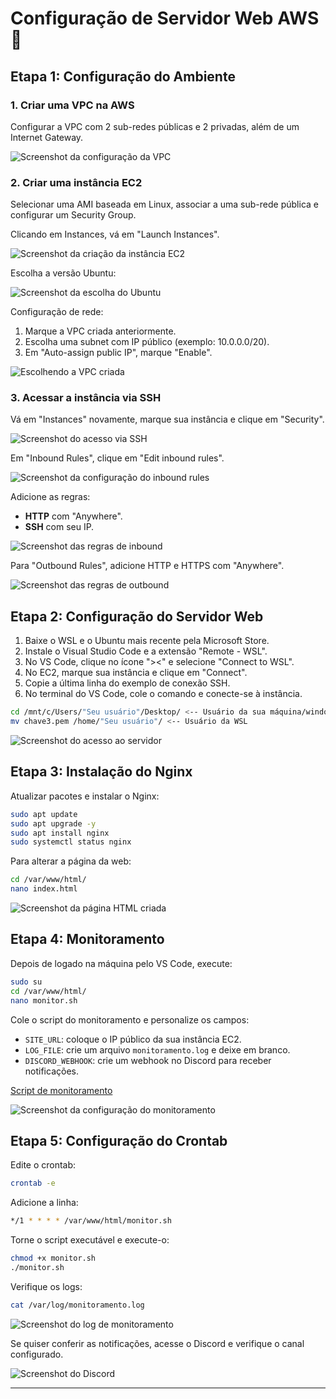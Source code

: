 # Configuração de Servidor Web AWS 🚀

## Etapa 1: Configuração do Ambiente

### 1. Criar uma VPC na AWS
Configurar a VPC com 2 sub-redes públicas e 2 privadas, além de um Internet Gateway.

![Screenshot da configuração da VPC](Parte%201%20Projeto%20-%20Criando%20VPC%20e%20ECS2/VPC%20criando.PNG)

### 2. Criar uma instância EC2
Selecionar uma AMI baseada em Linux, associar a uma sub-rede pública e configurar um Security Group.

Clicando em Instances, vá em "Launch Instances".

![Screenshot da criação da instância EC2](Parte%201%20Projeto%20-%20Criando%20VPC%20e%20ECS2/Print%202%20-%20Criando%20EC2.PNG)

Escolha a versão Ubuntu:

![Screenshot da escolha do Ubuntu](Parte%201%20Projeto%20-%20Criando%20VPC%20e%20ECS2/Print%203%20-%20Escolhendo%20o%20Ubuntu.PNG)

Configuração de rede:
1. Marque a VPC criada anteriormente.
2. Escolha uma subnet com IP público (exemplo: 10.0.0.0/20).
3. Em "Auto-assign public IP", marque "Enable".

![Escolhendo a VPC criada](Parte%201%20Projeto%20-%20Criando%20VPC%20e%20ECS2/Print%204%20-%20Escolhendo%20a%20VPC%20criada,%20adicionando%20IP%20P%C3%BAblica%20e%20em%20security%20group%20escolhendo%20ela.PNG)

### 3. Acessar a instância via SSH
Vá em "Instances" novamente, marque sua instância e clique em "Security".

![Screenshot do acesso via SSH](Parte%201%20Projeto%20-%20Criando%20VPC%20e%20ECS2/Print%205%20-%20Clicando%20em%20EC2%20e%20depois%20em%20instancias,%20marcamos%20a%20nossa%20instancia%20e%20vamos%20em%20Security.PNG)

Em "Inbound Rules", clique em "Edit inbound rules".

![Screenshot da configuração do inbound rules](Parte%201%20Projeto%20-%20Criando%20VPC%20e%20ECS2/Print%206%20-%20Vamos%20em%20inbound%20rules%20e%20vamos%20clicar%20em%20Edit%20inbound%20rules.PNG)

Adicione as regras:
- **HTTP** com "Anywhere".
- **SSH** com seu IP.

![Screenshot das regras de inbound](Parte%201%20Projeto%20-%20Criando%20VPC%20e%20ECS2/Print%207%20-%20Em%20edit%20inbound%20Rules%20crie%20em%20add%20rule%20um%20HTTP%20com%20anywhere%20ip,%20e%20um%20SSH%20com%20seu%20ip.PNG)

Para "Outbound Rules", adicione HTTP e HTTPS com "Anywhere".

![Screenshot das regras de outbound](Parte%201%20Projeto%20-%20Criando%20VPC%20e%20ECS2/Print%208%20-%20Volte%20e%20v%C3%A1%20para%20Outbound%20rules,%20crie%202%20rules,%20HTTP%20e%20HTTPs%20em%20Anywhere%20ip.PNG)

## Etapa 2: Configuração do Servidor Web

1. Baixe o WSL e o Ubuntu mais recente pela Microsoft Store.
2. Instale o Visual Studio Code e a extensão "Remote - WSL".
3. No VS Code, clique no ícone "><" e selecione "Connect to WSL".
4. No EC2, marque sua instância e clique em "Connect".
5. Copie a última linha do exemplo de conexão SSH.
6. No terminal do VS Code, cole o comando e conecte-se à instância.

```bash
cd /mnt/c/Users/"Seu usuário"/Desktop/ <-- Usuário da sua máquina/windows - seu ponto de montagem da máquina
mv chave3.pem /home/"Seu usuário"/ <-- Usuário da WSL 
```

![Screenshot do acesso ao servidor](Parte%202%20-%20Configurando%20ambiente/1%20Print%201%20entrando%20no%20servidor.PNG)

## Etapa 3: Instalação do Nginx

Atualizar pacotes e instalar o Nginx:

```bash
sudo apt update
sudo apt upgrade -y
sudo apt install nginx
sudo systemctl status nginx
```

Para alterar a página da web:
```bash
cd /var/www/html/
nano index.html
```

![Screenshot da página HTML criada](Parte%203%20-%20Instala%C3%A7%C3%A3o%20do%20Nginx/Print%20Nginx%20funcionando.PNG)

## Etapa 4: Monitoramento

Depois de logado na máquina pelo VS Code, execute:
```bash
sudo su
cd /var/www/html/
nano monitor.sh
```

Cole o script do monitoramento e personalize os campos:
- `SITE_URL`: coloque o IP público da sua instância EC2.
- `LOG_FILE`: crie um arquivo `monitoramento.log` e deixe em branco.
- `DISCORD_WEBHOOK`: crie um webhook no Discord para receber notificações.

[Script de monitoramento](Parte%204%20-%20Monitoramento/2%20Script%20do%20monitoramento.txt)

![Screenshot da configuração do monitoramento](Parte%204%20-%20Monitoramento/monitor%20sh.PNG)

## Etapa 5: Configuração do Crontab

Edite o crontab:
```bash
crontab -e
```

Adicione a linha:
```bash
*/1 * * * * /var/www/html/monitor.sh
```

Torne o script executável e execute-o:
```bash
chmod +x monitor.sh
./monitor.sh
```

Verifique os logs:
```bash
cat /var/log/monitoramento.log
```

![Screenshot do log de monitoramento](Parte%204%20-%20Monitoramento/monitoramento%20log.PNG)

Se quiser conferir as notificações, acesse o Discord e verifique o canal configurado.

![Screenshot do Discord](Parte%204%20-%20Monitoramento/discord.PNG)

---

